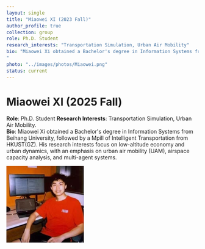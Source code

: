 ```yaml
---
layout: single
title: "Miaowei XI (2023 Fall)"
author_profile: true
collection: group
role: Ph.D. Student
research_interests: "Transportation Simulation, Urban Air Mobility"
bio: "Miaowei Xi obtained a Bachelor's degree in Information Systems from Beihang University, followed by a ​Mpill of Intelligent Transportation from HKUST(GZ). His research interests focus on low-altitude economy and urban dynamics, with an emphasis on urban air mobility (UAM), airspace capacity analysis, and multi-agent systems. 
"
photo: "../images/photos/Miaowei.png"
status: current
---
```


# Miaowei XI (2025 Fall)

**Role**: Ph.D. Student 
**Research Interests**: Transportation Simulation, Urban Air Mobility.  
**Bio**: Miaowei Xi obtained a Bachelor's degree in Information Systems from Beihang University, followed by a ​Mpill of Intelligent Transportation from HKUST(GZ). His research interests focus on low-altitude economy and urban dynamics, with an emphasis on urban air mobility (UAM), airspace capacity analysis, and multi-agent systems. 

![Miaowei XI](../images/photos/Miaowei.png)
